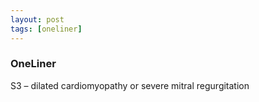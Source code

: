 ```yaml
---
layout: post
tags: [oneliner]
---
```



### OneLiner

S3 – dilated cardiomyopathy or severe mitral regurgitation
